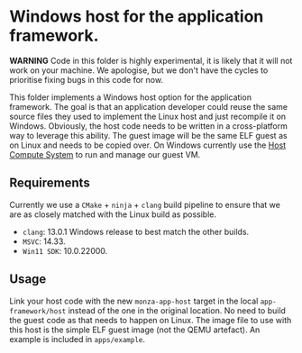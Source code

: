 # Windows host for the application framework.

**WARNING** Code in this folder is highly experimental, it is likely that it will not work on your machine.
We apologise, but we don't have the cycles to prioritise fixing bugs in this code for now.

This folder implements a Windows host option for the application framework.
The goal is that an application developer could reuse the same source files they used to implement the Linux host and just recompile it on Windows.
Obviously, the host code needs to be written in a cross-platform way to leverage this ability.
The guest image will be the same ELF guest as on Linux and needs to be copied over.
On Windows currently use the [Host Compute System](https://learn.microsoft.com/en-us/virtualization/api/hcs/overview) to run and manage our guest VM.

## Requirements

Currently we use a `CMake` + `ninja` + `clang` build pipeline to ensure that we are as closely matched with the Linux build as possible.
* `clang`: 13.0.1 Windows release to best match the other builds.
* `MSVC`: 14.33.
* `Win11 SDK`: 10.0.22000.

## Usage

Link your host code with the new `monza-app-host` target in the local `app-framework/host` instead of the one in the original location.
No need to build the guest code as that needs to happen on Linux.
The image file to use with this host is the simple ELF guest image (not the QEMU artefact).
An example is included in `apps/example`.
